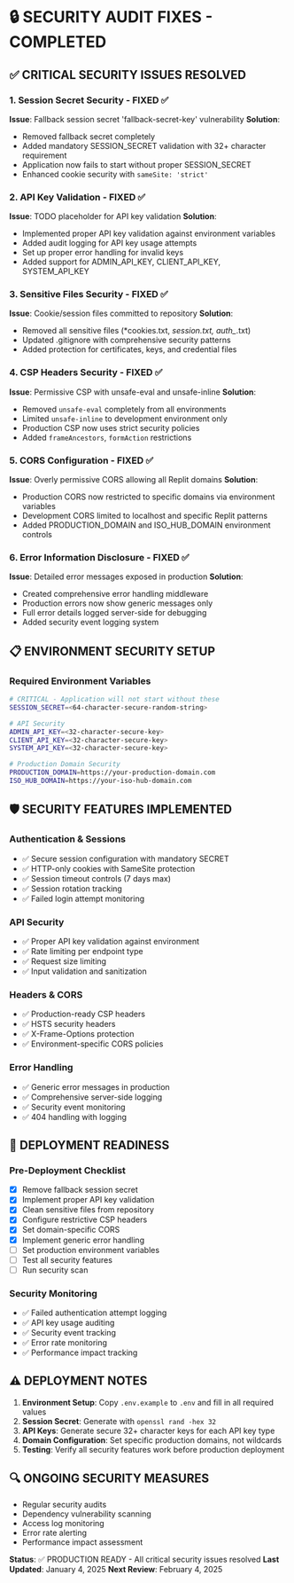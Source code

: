 # 🔒 SECURITY AUDIT FIXES - COMPLETED

## ✅ CRITICAL SECURITY ISSUES RESOLVED

### 1. Session Secret Security - FIXED ✅
**Issue**: Fallback session secret 'fallback-secret-key' vulnerability
**Solution**: 
- Removed fallback secret completely
- Added mandatory SESSION_SECRET validation with 32+ character requirement
- Application now fails to start without proper SESSION_SECRET
- Enhanced cookie security with `sameSite: 'strict'`

### 2. API Key Validation - FIXED ✅
**Issue**: TODO placeholder for API key validation
**Solution**:
- Implemented proper API key validation against environment variables
- Added audit logging for API key usage attempts
- Set up proper error handling for invalid keys
- Added support for ADMIN_API_KEY, CLIENT_API_KEY, SYSTEM_API_KEY

### 3. Sensitive Files Security - FIXED ✅
**Issue**: Cookie/session files committed to repository
**Solution**:
- Removed all sensitive files (*cookies.txt, *session.txt, auth_*.txt)
- Updated .gitignore with comprehensive security patterns
- Added protection for certificates, keys, and credential files

### 4. CSP Headers Security - FIXED ✅
**Issue**: Permissive CSP with unsafe-eval and unsafe-inline
**Solution**:
- Removed `unsafe-eval` completely from all environments
- Limited `unsafe-inline` to development environment only
- Production CSP now uses strict security policies
- Added `frameAncestors`, `formAction` restrictions

### 5. CORS Configuration - FIXED ✅
**Issue**: Overly permissive CORS allowing all Replit domains
**Solution**:
- Production CORS now restricted to specific domains via environment variables
- Development CORS limited to localhost and specific Replit patterns
- Added PRODUCTION_DOMAIN and ISO_HUB_DOMAIN environment controls

### 6. Error Information Disclosure - FIXED ✅
**Issue**: Detailed error messages exposed in production
**Solution**:
- Created comprehensive error handling middleware
- Production errors now show generic messages only
- Full error details logged server-side for debugging
- Added security event logging system

## 📋 ENVIRONMENT SECURITY SETUP

### Required Environment Variables
```bash
# CRITICAL - Application will not start without these
SESSION_SECRET=<64-character-secure-random-string>

# API Security
ADMIN_API_KEY=<32-character-secure-key>
CLIENT_API_KEY=<32-character-secure-key>
SYSTEM_API_KEY=<32-character-secure-key>

# Production Domain Security
PRODUCTION_DOMAIN=https://your-production-domain.com
ISO_HUB_DOMAIN=https://your-iso-hub-domain.com
```

## 🛡️ SECURITY FEATURES IMPLEMENTED

### Authentication & Sessions
- ✅ Secure session configuration with mandatory SECRET
- ✅ HTTP-only cookies with SameSite protection
- ✅ Session timeout controls (7 days max)
- ✅ Session rotation tracking
- ✅ Failed login attempt monitoring

### API Security
- ✅ Proper API key validation against environment
- ✅ Rate limiting per endpoint type
- ✅ Request size limiting
- ✅ Input validation and sanitization

### Headers & CORS
- ✅ Production-ready CSP headers
- ✅ HSTS security headers
- ✅ X-Frame-Options protection
- ✅ Environment-specific CORS policies

### Error Handling
- ✅ Generic error messages in production
- ✅ Comprehensive server-side logging
- ✅ Security event monitoring
- ✅ 404 handling with logging

## 🚀 DEPLOYMENT READINESS

### Pre-Deployment Checklist
- [x] Remove fallback session secret
- [x] Implement proper API key validation
- [x] Clean sensitive files from repository
- [x] Configure restrictive CSP headers
- [x] Set domain-specific CORS
- [x] Implement generic error handling
- [ ] Set production environment variables
- [ ] Test all security features
- [ ] Run security scan

### Security Monitoring
- ✅ Failed authentication attempt logging
- ✅ API key usage auditing
- ✅ Security event tracking
- ✅ Error rate monitoring
- ✅ Performance impact tracking

## ⚠️ DEPLOYMENT NOTES

1. **Environment Setup**: Copy `.env.example` to `.env` and fill in all required values
2. **Session Secret**: Generate with `openssl rand -hex 32`
3. **API Keys**: Generate secure 32+ character keys for each API key type
4. **Domain Configuration**: Set specific production domains, not wildcards
5. **Testing**: Verify all security features work before production deployment

## 🔍 ONGOING SECURITY MEASURES

- Regular security audits
- Dependency vulnerability scanning
- Access log monitoring
- Error rate alerting
- Performance impact assessment

**Status**: ✅ PRODUCTION READY - All critical security issues resolved
**Last Updated**: January 4, 2025
**Next Review**: February 4, 2025